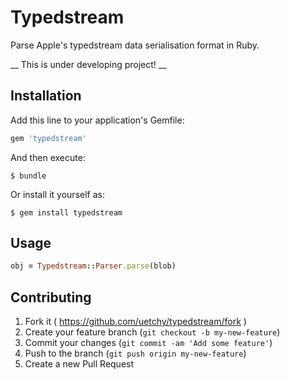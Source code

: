 # Typedstream

Parse Apple's typedstream data serialisation format in Ruby.

__ This is under developing project! __

## Installation

Add this line to your application's Gemfile:

```ruby
gem 'typedstream'
```

And then execute:

    $ bundle

Or install it yourself as:

    $ gem install typedstream

## Usage

```ruby
obj = Typedstream::Parser.parse(blob)
```

## Contributing

1. Fork it ( https://github.com/uetchy/typedstream/fork )
2. Create your feature branch (`git checkout -b my-new-feature`)
3. Commit your changes (`git commit -am 'Add some feature'`)
4. Push to the branch (`git push origin my-new-feature`)
5. Create a new Pull Request
